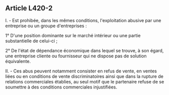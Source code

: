 Article L420-2
----
I. - Est prohibée, dans les mêmes conditions, l'exploitation abusive par une
entreprise ou un groupe d'entreprises :

1° D'une position dominante sur le marché intérieur ou une partie substantielle
de celui-ci ;

2° De l'état de dépendance économique dans lequel se trouve, à son égard, une
entreprise cliente ou fournisseur qui ne dispose pas de solution équivalente.

II. - Ces abus peuvent notamment consister en refus de vente, en ventes liées ou
en conditions de vente discriminatoires ainsi que dans la rupture de relations
commerciales établies, au seul motif que le partenaire refuse de se soumettre à
des conditions commerciales injustifiées.
